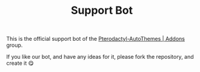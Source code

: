 <h1 align="center"> 
    Support Bot
</h1>
</br>

This is the official support bot of the [Pterodactyl-AutoThemes | Addons](https://discord.gg/buDBbSGJmQ) group.

If you like our bot, and have any ideas for it, please fork the repository, and create it 😋
